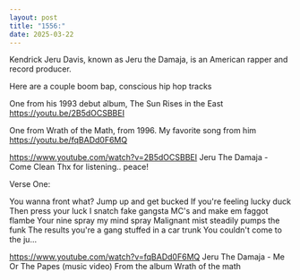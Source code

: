 ```yaml
---
layout: post
title: "1556:"
date: 2025-03-22
---
```


Kendrick Jeru Davis, known as Jeru the Damaja, is an American rapper and record producer. 

Here are a couple boom bap, conscious hip hop tracks

One from his 1993 debut album, The Sun Rises in the East
https://youtu.be/2B5dOCSBBEI

One from Wrath of the Math, from 1996. My favorite song from him
https://youtu.be/fqBADd0F6MQ

https://www.youtube.com/watch?v=2B5dOCSBBEI
Jeru The Damaja - Come Clean
Thx for listening.. peace!  

Verse One:

You wanna front what?
Jump up and get bucked
If you're feeling lucky duck
Then press your luck
I snatch fake gangsta MC's and make em faggot flambe
Your nine spray my mind spray
Malignant mist steadily pumps the funk
The results you're a gang stuffed in a car trunk
You couldn't come to the ju...

https://www.youtube.com/watch?v=fqBADd0F6MQ
Jeru The Damaja - Me Or The Papes (music video)
From the album Wrath of the math

